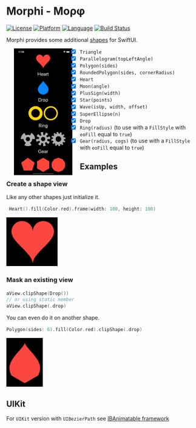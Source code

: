 # Morphi - Μορφ

[![License](https://img.shields.io/badge/license-MIT-blue.svg?style=flat)](http://mit-license.org)
[![Platform](http://img.shields.io/badge/platform-macos_ios_osx_tvos-lightgrey.svg?style=flat)](https://developer.apple.com/resources/)
[![Language](http://img.shields.io/badge/language-swift-orange.svg?style=flat)](https://developer.apple.com/swift)
[![Build Status](https://travis-ci.org/phimage/morphi.svg)](https://travis-ci.org/phimage/morphi)

Morphi provides some additional [shapes](https://developer.apple.com/documentation/swiftui/shape) for SwiftUI.

<img align="left" hspace="20" src="/Example/Screen.png" alt="Screen shot" height="333">

- [x] `Triangle`
- [x] `Parallelogram(topLeftAngle)`
- [x] `Polygon(sides)`
- [x] `RoundedPolygon(sides, cornerRadius)`
- [x] `Heart`
- [x] `Moon(angle)`
- [x] `PlusSign(width)`
- [x] `Star(points)`
- [x] `Wave(isUp, width, offset)`
- [x] `SuperEllipse(n)`
- [x] `Drop`
- [x] `Ring(radius)` (to use with a `FillStyle` with `eoFill` equal to `true`)
- [x] `Gear(radius, cogs)` (to use with a `FillStyle` with `eoFill` equal to `true`)

## Examples

### Create a shape view

Like any other shapes just initialize it.

```swift
 Heart().fill(Color.red).frame(width: 100, height: 100)
 ```
 
 <img  src="/Example/Heart.png" alt="Heart" height="128">
 
 ### Mask an existing view
 
 ```swift
 aView.clipShape(Drop())
 // or using static member
 aView.clipShape(.drop)
```

You can even do it on another shape.
```swift
Polygon(sides: 6).fill(Color.red).clipShape(.drop)
```
<img  src="/Example/PolygonDrop.png" alt="PolygonDrop" height="128">

## UIKit

For `UIKit` version with `UIBezierPath` see [IBAnimatable framework](https://github.com/IBAnimatable/IBAnimatable/)
